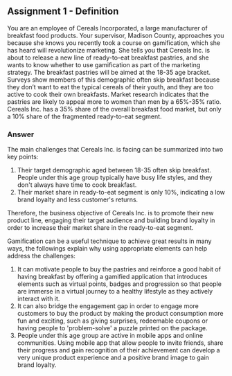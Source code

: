 ## Assignment 1 - Definition

You are an employee of Cereals Incorporated, a large manufacturer of breakfast food products.  Your supervisor, Madison County, approaches you because she knows you recently took a course on gamification, which she has heard will revolutionize marketing. She tells you that Cereals Inc. is about to release a new line of ready-to-eat breakfast pastries, and she wants to know whether to use gamification as part of the marketing strategy.  The breakfast pastries will be aimed at the 18-35 age bracket. Surveys show members of this demographic often skip breakfast because they don’t want to eat the typical cereals of their youth, and they are too active to cook their own breakfasts.  Market research indicates that the pastries are likely to appeal more to women than men by a 65%-35% ratio. Cereals Inc. has a 35% share of the overall breakfast food market, but only a 10% share of the fragmented ready-to-eat segment.  

### Answer
The main challenges that Cereals Inc. is facing can be summarized into two key points:
1. Their target demographic aged between 18-35 often skip breakfast. People under this age group typically have busy life styles, and they don't always have time to cook breakfast.
2. Their market share in ready-to-eat segment is only 10%, indicating a low brand loyalty and less customer's returns.

Therefore, the business objective of Cereals Inc. is to promote their new product line, engaging their target audience and building brand loyalty in order to increase their market share in the ready-to-eat segment.

Gamification can be a useful technique to achieve great results in many ways, the followings explain why using appropriate elements can help address the challenges: 

1. It can motivate people to buy the pastries and reinforce a good habit of having breakfast by offering a gamified application that introduces elements such as virtual points, badges and progression so that people are immerse in a virtual journey to a healthy lifestyle as they actively interact with it. 
2. It can also bridge the engagement gap in order to engage more customers to buy the product by making the product consumption more fun and exciting, such as giving surprises, redeemable coupons or having people to 'problem-solve' a puzzle printed on the package. 
3. People under this age group are active in mobile apps and online communities. Using mobile app that allow people to invite friends, share their progress and gain recognition of their achievement can develop a very unique product experience and a positive brand image to gain brand loyalty.  
